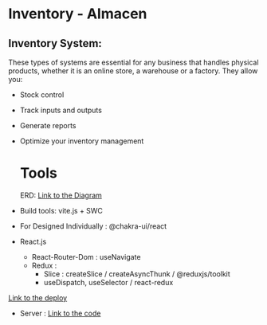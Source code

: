 # Inventory  - Almacen

## Inventory System:
These types of systems are essential for any business that handles physical products, whether it is an online store, a warehouse or a factory. They allow you:
- Stock control
- Track inputs and outputs
- Generate reports
- Optimize your inventory management

  # Tools
  ERD: [Link to the Diagram](https://drive.google.com/file/d/1bGq1OMXA2_-K9Tcn5hs_fO_0dHn3Mt57/view?usp=sharing "Entity Relationship Diagram")
- Build tools: vite.js + SWC
- For Designed Individually : @chakra-ui/react
- React.js
    - React-Router-Dom : useNavigate
    - Redux :
        - Slice : createSlice / createAsyncThunk / @reduxjs/toolkit
        - useDispatch, useSelector / react-redux

[Link to the deploy](https://almacen-seven.vercel.app/ "Link al Almacen")

- Server : [Link to the code](https://github.com/PiaAchigar/Servidor)
